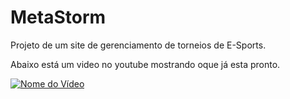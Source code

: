 # MetaStorm
Projeto de um site de gerenciamento de torneios de E-Sports.

Abaixo está um video no youtube mostrando oque já esta pronto.

[![Nome do Vídeo](https://img.youtube.com/vi/lebKWtgDbo8/0.jpg)](https://www.youtube.com/watch?v=lebKWtgDbo8)
